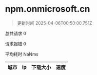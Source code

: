 
  # npm.onmicrosoft.cn

  > 更新时间 2025-04-06T00:50:00.751Z
  
  总共请求 0

  请求报错 0

  平均耗时 NaNms

|城市|ip|下载大小|速度|
|-----|----------|---|---|

  